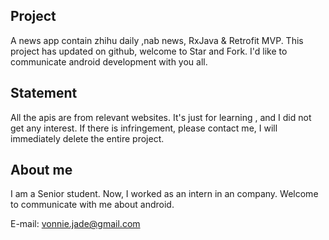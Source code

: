 

## Project

A news app contain zhihu daily ,nab news,  RxJava & Retrofit    MVP. This project has updated on github, welcome to Star and Fork. I'd like to communicate android development with you all.

## Statement

All the apis are from relevant websites. It's just  for learning , and I did not get any interest. If there is infringement, please contact me, I will immediately delete the entire project.

## About me

I am a Senior student. Now, I worked as an intern in an company. Welcome to communicate with me about android.

E-mail: vonnie.jade@gmail.com

